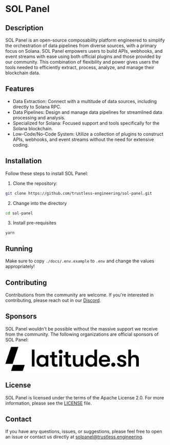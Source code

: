 # SOL Panel

## Description

SOL Panel is an open-source composability platform engineered to simplify the orchestration of data pipelines from diverse sources, with a primary focus on Solana.
SOL Panel empowers users to build APIs, webhooks, and event streams with ease using both official plugins and those provided by our community.
This combination of flexibility and power gives users the tools needed to efficiently extract, process, analyze, and manage their blockchain data.

## Features

- Data Extraction: Connect with a multitude of data sources, including directly to Solana RPC.
- Data Pipelines: Design and manage data pipelines for streamlined data processing and analysis.
- Specialized for Solana: Focused support and tools specifically for the Solana blockchain.
- Low-Code/No-Code System: Utilize a collection of plugins to construct APIs, webhooks, and event streams without the need for extensive coding.

## Installation

Follow these steps to install SOL Panel:

1. Clone the repository:

```bash
git clone https://github.com/trustless-engineering/sol-panel.git
```

2. Change into the directory

```bash
cd sol-panel
```

3. Install pre-requisites

```
yarn
```

## Running

Make sure to copy `./docs/.env.example` to `.env` and change the values appropriately!

## Contributing

Contributions from the community are welcome. If you're interested in contributing, please reach out in our [Discord](https://discord.gg/xRRKucEMzz).

## Sponsors

SOL Panel wouldn't be possible without the massive support we receive from the community. The following organizations are official sponsors of SOL Panel:

<a href="https://www.latitude.sh"><img src="docs/sponsors/latitudesh-logotype-dark.svg" height="75"></a>

## License

SOL Panel is licensed under the terms of the Apache License 2.0. For more information, please see the [LICENSE](LICENSE) file.

## Contact

If you have any questions, issues, or suggestions, please feel free to open an issue or contact us directly at [solpanel@trustless.engineering](mailto:solpanel@trustless.engineering).
